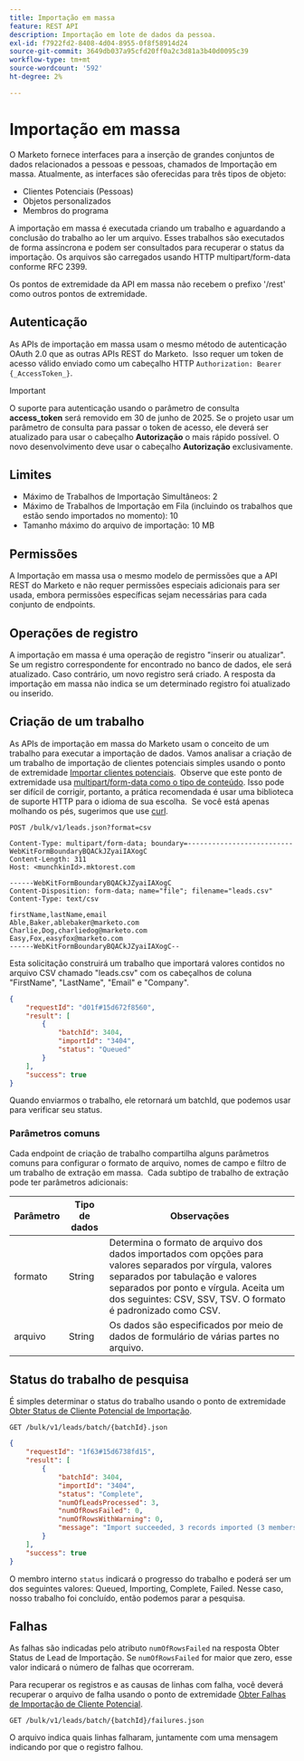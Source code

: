 ```yaml
---
title: Importação em massa
feature: REST API
description: Importação em lote de dados da pessoa.
exl-id: f7922fd2-8408-4d04-8955-0f8f58914d24
source-git-commit: 3649db037a95cfd20ff0a2c3d81a3b40d0095c39
workflow-type: tm+mt
source-wordcount: '592'
ht-degree: 2%

---
```


# Importação em massa

O Marketo fornece interfaces para a inserção de grandes conjuntos de dados relacionados a pessoas e pessoas, chamados de Importação em massa. Atualmente, as interfaces são oferecidas para três tipos de objeto:

- Clientes Potenciais (Pessoas)
- Objetos personalizados
- Membros do programa

A importação em massa é executada criando um trabalho e aguardando a conclusão do trabalho ao ler um arquivo. Esses trabalhos são executados de forma assíncrona e podem ser consultados para recuperar o status da importação. Os arquivos são carregados usando HTTP multipart/form-data conforme RFC 2399.

Os pontos de extremidade da API em massa não recebem o prefixo &#39;/rest&#39; como outros pontos de extremidade.

## Autenticação

As APIs de importação em massa usam o mesmo método de autenticação OAuth 2.0 que as outras APIs REST do Marketo.  Isso requer um token de acesso válido enviado como um cabeçalho HTTP `Authorization: Bearer {_AccessToken_}`.

>[!IMPORTANT]
>
>O suporte para autenticação usando o parâmetro de consulta **access_token** será removido em 30 de junho de 2025. Se o projeto usar um parâmetro de consulta para passar o token de acesso, ele deverá ser atualizado para usar o cabeçalho **Autorização** o mais rápido possível. O novo desenvolvimento deve usar o cabeçalho **Autorização** exclusivamente.

## Limites

- Máximo de Trabalhos de Importação Simultâneos: 2
- Máximo de Trabalhos de Importação em Fila (incluindo os trabalhos que estão sendo importados no momento): 10
- Tamanho máximo do arquivo de importação: 10 MB

## Permissões

A Importação em massa usa o mesmo modelo de permissões que a API REST do Marketo e não requer permissões especiais adicionais para ser usada, embora permissões específicas sejam necessárias para cada conjunto de endpoints.

## Operações de registro

A importação em massa é uma operação de registro &quot;inserir ou atualizar&quot;. Se um registro correspondente for encontrado no banco de dados, ele será atualizado. Caso contrário, um novo registro será criado. A resposta da importação em massa não indica se um determinado registro foi atualizado ou inserido.

## Criação de um trabalho

As APIs de importação em massa do Marketo usam o conceito de um trabalho para executar a importação de dados. Vamos analisar a criação de um trabalho de importação de clientes potenciais simples usando o ponto de extremidade [Importar clientes potenciais](https://developer.adobe.com/marketo-apis/api/mapi/#tag/Bulk-Import-Leads/operation/importLeadUsingPOST).  Observe que este ponto de extremidade usa [multipart/form-data como o tipo de conteúdo](https://www.w3.org/Protocols/rfc1341/7_2_Multipart.html). Isso pode ser difícil de corrigir, portanto, a prática recomendada é usar uma biblioteca de suporte HTTP para o idioma de sua escolha.  Se você está apenas molhando os pés, sugerimos que use [curl](https://curl.se/).

```
POST /bulk/v1/leads.json?format=csv
```

```
Content-Type: multipart/form-data; boundary=--------------------------WebKitFormBoundaryBQACkJZyaiIAXogC
Content-Length: 311
Host: <munchkinId>.mktorest.com
```

```
------WebKitFormBoundaryBQACkJZyaiIAXogC
Content-Disposition: form-data; name="file"; filename="leads.csv"
Content-Type: text/csv

firstName,lastName,email
Able,Baker,ablebaker@marketo.com
Charlie,Dog,charliedog@marketo.com
Easy,Fox,easyfox@marketo.com
------WebKitFormBoundaryBQACkJZyaiIAXogC--
```

Esta solicitação construirá um trabalho que importará valores contidos no arquivo CSV chamado &quot;leads.csv&quot; com os cabeçalhos de coluna &quot;FirstName&quot;, &quot;LastName&quot;, &quot;Email&quot; e &quot;Company&quot;.

```json
{
    "requestId": "d01f#15d672f8560",
    "result": [
        {
            "batchId": 3404,
            "importId": "3404",
            "status": "Queued"
        }
    ],
    "success": true
}
```

Quando enviarmos o trabalho, ele retornará um batchId, que podemos usar para verificar seu status.

### Parâmetros comuns

Cada endpoint de criação de trabalho compartilha alguns parâmetros comuns para configurar o formato de arquivo, nomes de campo e filtro de um trabalho de extração em massa.  Cada subtipo de trabalho de extração pode ter parâmetros adicionais:

| Parâmetro | Tipo de dados | Observações |
|---|---|---|
| formato | String | Determina o formato de arquivo dos dados importados com opções para valores separados por vírgula, valores separados por tabulação e valores separados por ponto e vírgula. Aceita um dos seguintes: CSV, SSV, TSV. O formato é padronizado como CSV. |
| arquivo | String | Os dados são especificados por meio de dados de formulário de várias partes no arquivo. |

## Status do trabalho de pesquisa

É simples determinar o status do trabalho usando o ponto de extremidade [Obter Status de Cliente Potencial de Importação](https://developer.adobe.com/marketo-apis/api/mapi/#tag/Bulk-Import-Leads/operation/getImportLeadStatusUsingGET).

```
GET /bulk/v1/leads/batch/{batchId}.json
```

```json
{
    "requestId": "1f63#15d6738fd15",
    "result": [
        {
            "batchId": 3404,
            "importId": "3404",
            "status": "Complete",
            "numOfLeadsProcessed": 3,
            "numOfRowsFailed": 0,
            "numOfRowsWithWarning": 0,
            "message": "Import succeeded, 3 records imported (3 members)"
        }
    ],
    "success": true
}
```

O membro interno `status` indicará o progresso do trabalho e poderá ser um dos seguintes valores: Queued, Importing, Complete, Failed. Nesse caso, nosso trabalho foi concluído, então podemos parar a pesquisa.

## Falhas

As falhas são indicadas pelo atributo `numOfRowsFailed` na resposta Obter Status de Lead de Importação. Se `numOfRowsFailed` for maior que zero, esse valor indicará o número de falhas que ocorreram.

Para recuperar os registros e as causas de linhas com falha, você deverá recuperar o arquivo de falha usando o ponto de extremidade [Obter Falhas de Importação de Cliente Potencial](https://developer.adobe.com/marketo-apis/api/mapi/#tag/Bulk-Import-Leads/operation/getImportLeadFailuresUsingGET).

```
GET /bulk/v1/leads/batch/{batchId}/failures.json
```

O arquivo indica quais linhas falharam, juntamente com uma mensagem indicando por que o registro falhou.
